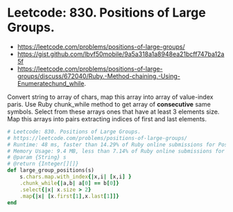 # Leetcode: 830. Positions of Large Groups.

- https://leetcode.com/problems/positions-of-large-groups/
- https://gist.github.com/lbvf50mobile/9a5a318a1a8948ea21bcff747ba12a5f
- https://leetcode.com/problems/positions-of-large-groups/discuss/672040/Ruby.-Method-chaining.-Using-Enumeratechund_while.

Convert string to array of chars, map this array into array of value-index paris. Use Ruby chunk_while method to get  array of **consecutive** same symbols. Select from these arrays ones that have at least 3 elements size. Map this arrays into pairs extracting indices of first and last elements. 

```Ruby
# Leetcode: 830. Positions of Large Groups.
# https://leetcode.com/problems/positions-of-large-groups/
# Runtime: 48 ms, faster than 14.29% of Ruby online submissions for Positions of Large Groups.
# Memory Usage: 9.4 MB, less than 7.14% of Ruby online submissions for Positions of Large Groups.
# @param {String} s
# @return {Integer[][]}
def large_group_positions(s)
    s.chars.map.with_index{|x,i| [x,i] }
    .chunk_while{|a,b| a[0] == b[0]}
    .select{|x| x.size > 2}
    .map{|x| [x.first[1],x.last[1]]}
end
```